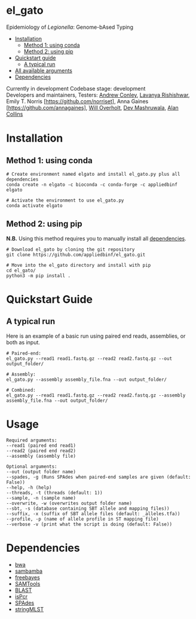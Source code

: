 # el_gato
Epidemiology of *Legionella*: Genome-bAsed Typing

* [Installation](#installation)
   * [Method 1: using conda ](#method-1-using-conda)
   * [Method 2: using pip](#method-2-using-pip)
* [Quickstart guide](#Quickstart-guide)
   * [A typical run](#A-typical-run)      
* [All available arguments](#Usage)
* [Dependencies](#Dependencies)

Currently in development
Codebase stage: development   
Developers and maintainers, Testers: [Andrew Conley](https://github.com/abconley), [Lavanya Rishishwar](https://github.com/lavanyarishishwar), Emily T. Norris [https://github.com/norriset], Anna Gaines [https://github.com/annagaines], [Will Overholt](https://github.com/waoverholt/), [Dev Mashruwala](https://github.com/), [Alan Collins](https://github.com/Alan-Collins)

# Installation 

## Method 1: using conda

```
# Create environment named elgato and install el_gato.py plus all dependencies
conda create -n elgato -c bioconda -c conda-forge -c appliedbinf elgato

# Activate the environment to use el_gato.py
conda activate elgato
```

## Method 2: using pip

**N.B.** Using this method requires you to manually install all [dependencies](#Dependencies).

```
# Download el_gato by cloning the git repository
git clone https://github.com/appliedbinf/el_gato.git

# Move into the el_gato directory and install with pip
cd el_gato/
python3 -m pip install .
```

# Quickstart Guide

## A typical run

Here is an example of a basic run using paired end reads, assemblies, or both as input.

```
# Paired-end:
el_gato.py --read1 read1.fastq.gz --read2 read2.fastq.gz --out output_folder/

# Assembly:
el_gato.py --assembly assembly_file.fna --out output_folder/

# Combined:
el_gato.py --read1 read1.fastq.gz --read2 read2.fastq.gz --assembly assembly_file.fna --out output_folder/

```
# Usage

```
Required arguments:  
--read1 (paired end read1)  
--read2 (paired end read2)  
--assembly (assembly file)  

Optional arguments:   
--out (output folder name)  
--spades, -g (Runs SPAdes when paired-end samples are given (default: False))  
--help, -h (help)  
--threads, -t (threads (default: 1))  
--sample, -n (sample name)    
--overwrite, -w (overwrites output folder name)   
--sbt, -s (database containing SBT allele and mapping files))   
--suffix, -x (suffix of SBT allele files (default: _alleles.tfa))  
--profile, -p (name of allele profile in ST mapping file)   
--verbose -v (print what the script is doing (default: False))    
```

# Dependencies

* [bwa](https://github.com/lh3/bwa)
* [sambamba](https://github.com/biod/sambamba)
* [freebayes](https://github.com/ekg/freebayes)
* [SAMTools](https://github.com/samtools/samtools)
* [BLAST](https://blast.ncbi.nlm.nih.gov/Blast.cgi?PAGE_TYPE=BlastDocs&DOC_TYPE=Download)
* [isPcr](https://users.soe.ucsc.edu/~kent/)
* [SPAdes](http://cab.spbu.ru/software/spades/)
* [stringMLST](https://github.com/jordanlab/stringMLST)
